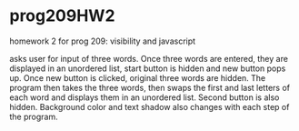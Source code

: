 # prog209HW2
homework 2 for prog 209: visibility and javascript

asks user for input of three words. Once three words are entered, they are displayed in an unordered list, start button is hidden and new button pops up. Once new button is clicked, original three words are hidden. The program then takes the three words, then swaps the first and last letters of each word and displays them in an unordered list. Second button is also hidden. Background color and text shadow also changes with each step of the program. 

